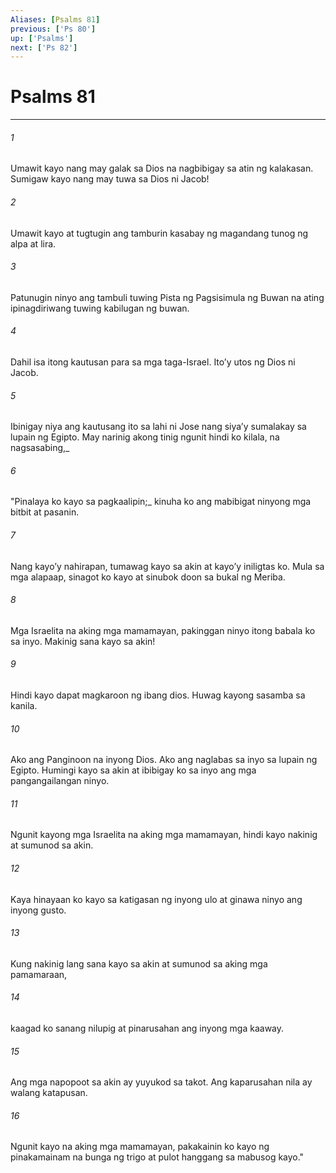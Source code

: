 ```yaml
---
Aliases: [Psalms 81]
previous: ['Ps 80']
up: ['Psalms']
next: ['Ps 82']
---
```

# Psalms 81

***






















###### 1 










Umawit kayo nang may galak sa Dios na nagbibigay sa atin ng kalakasan. Sumigaw kayo nang may tuwa sa Dios ni Jacob! 





















###### 2 










Umawit kayo at tugtugin ang tamburin kasabay ng magandang tunog ng alpa at lira. 





















###### 3 










Patunugin ninyo ang tambuli tuwing Pista ng Pagsisimula ng Buwan na ating ipinagdiriwang tuwing kabilugan ng buwan. 





















###### 4 










Dahil isa itong kautusan para sa mga taga-Israel. Itoʼy utos ng Dios ni Jacob. 





















###### 5 










Ibinigay niya ang kautusang ito sa lahi ni Jose nang siyaʼy sumalakay sa lupain ng Egipto. May narinig akong tinig ngunit hindi ko kilala, na nagsasabing,_ 





















###### 6 










"Pinalaya ko kayo sa pagkaalipin;_ kinuha ko ang mabibigat ninyong mga bitbit at pasanin. 





















###### 7 










Nang kayoʼy nahirapan, tumawag kayo sa akin at kayoʼy iniligtas ko. Mula sa mga alapaap, sinagot ko kayo at sinubok doon sa bukal ng Meriba. 





















###### 8 










Mga Israelita na aking mga mamamayan, pakinggan ninyo itong babala ko sa inyo. Makinig sana kayo sa akin! 





















###### 9 










Hindi kayo dapat magkaroon ng ibang dios. Huwag kayong sasamba sa kanila. 





















###### 10 










Ako ang Panginoon na inyong Dios. Ako ang naglabas sa inyo sa lupain ng Egipto. Humingi kayo sa akin at ibibigay ko sa inyo ang mga pangangailangan ninyo. 





















###### 11 










Ngunit kayong mga Israelita na aking mga mamamayan, hindi kayo nakinig at sumunod sa akin. 





















###### 12 










Kaya hinayaan ko kayo sa katigasan ng inyong ulo at ginawa ninyo ang inyong gusto. 





















###### 13 










Kung nakinig lang sana kayo sa akin at sumunod sa aking mga pamamaraan, 





















###### 14 










kaagad ko sanang nilupig at pinarusahan ang inyong mga kaaway. 





















###### 15 










Ang mga napopoot sa akin ay yuyukod sa takot. Ang kaparusahan nila ay walang katapusan. 





















###### 16 










Ngunit kayo na aking mga mamamayan, pakakainin ko kayo ng pinakamainam na bunga ng trigo at pulot hanggang sa mabusog kayo."

